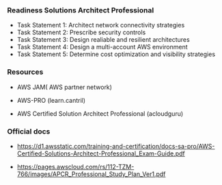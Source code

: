### Readiness Solutions Architect Professional

- Task Statement 1: Architect network connectivity strategies
- Task Statement 2: Prescribe security controls
- Task Statement 3: Design realiable and resilient architectures
- Task Statement 4: Design a multi-account AWS environment
- Task Statement 5: Determine cost optimization and visibility strategies


### Resources

- AWS JAM( AWS partner network)

- AWS-PRO (learn.cantril)

- AWS Certified Solution Architect Professional (acloudguru)


### Official docs

- https://d1.awsstatic.com/training-and-certification/docs-sa-pro/AWS-Certified-Solutions-Architect-Professional_Exam-Guide.pdf

- https://pages.awscloud.com/rs/112-TZM-766/images/APCR_Professional_Study_Plan_Ver1.pdf
